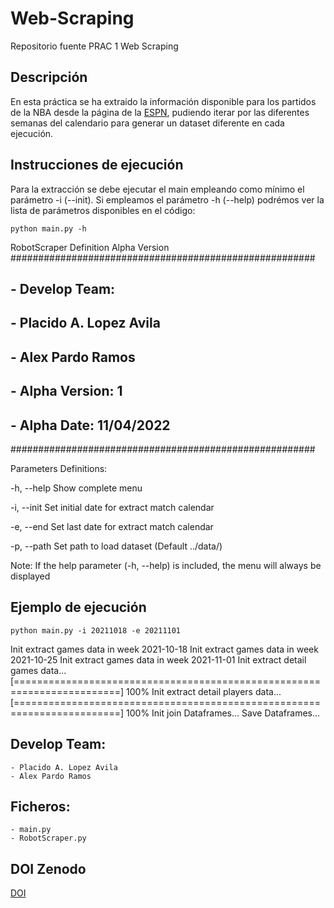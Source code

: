 # Web-Scraping
Repositorio fuente PRAC 1 Web Scraping

## Descripción

En esta práctica se ha extraido la información disponible para los partidos de la NBA desde la página de la [ESPN](https://espndeportes.espn.com/basquetbol/nba/calendario/_/fecha/20211018), pudiendo iterar por las diferentes semanas del calendario para generar un dataset diferente en cada ejecución.

## Instrucciones de ejecución

Para la extracción se debe ejecutar el main empleando como mínimo el parámetro -i (--init). Si empleamos el parámetro -h (--help) podrémos ver la lista de parámetros disponibles en el código:

```
python main.py -h
```
RobotScraper Definition                   Alpha Version
 #######################################################
 ## - Develop Team:                                   ##
 ##   - Placido A. Lopez Avila                        ##
 ##   - Alex Pardo Ramos                              ##
 ##                                                   ##
 ## - Alpha Version: 1                              ##
 ## - Alpha Date: 11/04/2022                          ##
 #######################################################

 Parameters Definitions:

 -h, --help     Show complete menu


 -i, --init     Set initial date for extract match calendar

 -e, --end      Set last date for extract match calendar
 
 -p, --path     Set path to load dataset (Default ../data/)

 Note: If the help parameter (-h, --help) is included, the menu will always be displayed
 
 ## Ejemplo de ejecución
 
```
python main.py -i 20211018 -e 20211101
```
Init extract games data in week 2021-10-18
Init extract games data in week 2021-10-25
Init extract games data in week 2021-11-01
Init extract detail games data...
[========================================================================] 100%
Init extract detail players data...
[========================================================================] 100%
Init join Dataframes...
Save Dataframes...

## Develop Team:   
    - Placido A. Lopez Avila
    - Alex Pardo Ramos
    
## Ficheros:
    - main.py
    - RobotScraper.py

## DOI Zenodo
[DOI](https://doi.org/10.5281/zenodo.6450203)
